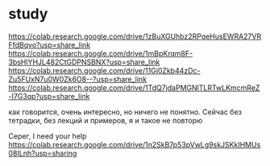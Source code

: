# study
https://colab.research.google.com/drive/1zBuXGUhbz2RPqeHusEWRA27VRFfdBqvo?usp=share_link
https://colab.research.google.com/drive/1mBpKrqm8F-3bsHlYHJL482CtGDPNSBNX?usp=share_link
https://colab.research.google.com/drive/11Gj0Zkb44zDc-Zu5FUxN7u0W0Zk6O8--?usp=share_link
https://colab.research.google.com/drive/1TdQ7jdaPMGNlTLRTwLKmcmReZ-I7G3qp?usp=share_link

как говорится, очень интересно, но ничего не понятно. Сейчас без тетрадки, без лекций и примеров, я и такое не повторю

Cерег, I need your help
https://colab.research.google.com/drive/1n2SkB7p53pVwLg9skJSKkIHMUs08ILnh?usp=sharing
